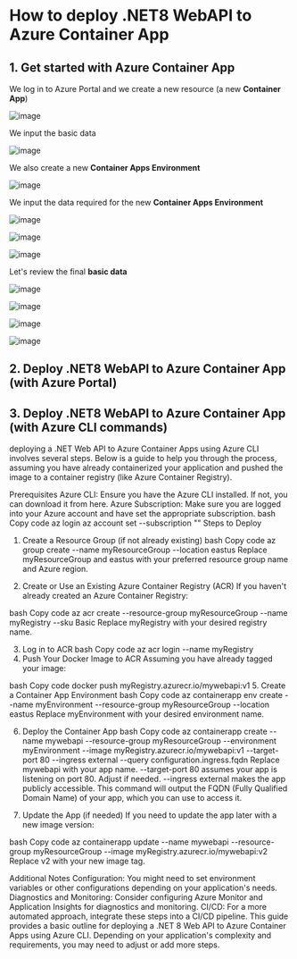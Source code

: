 # How to deploy .NET8 WebAPI to Azure Container App

## 1. Get started with Azure Container App

We log in to Azure Portal and we create a new resource (a new **Container App**)

![image](https://github.com/luiscoco/Azure_ContainerApps_Deploy_.NET_8_Web_API/assets/32194879/70a88181-20c1-4031-85a8-48fa81e5459c)

We input the basic data 

![image](https://github.com/luiscoco/Azure_ContainerApps_Deploy_.NET_8_Web_API/assets/32194879/2f36450a-a70b-45eb-9445-ba2e014ba262)

We also create a new **Container Apps Environment**

![image](https://github.com/luiscoco/Azure_ContainerApps_Deploy_.NET_8_Web_API/assets/32194879/65036eb4-0aed-4c64-8f7f-4a245246c559)

We input the data required for the new **Container Apps Environment**

![image](https://github.com/luiscoco/Azure_ContainerApps_Deploy_.NET_8_Web_API/assets/32194879/d85416f2-46c9-443f-b6a1-bdeb6c09bd68)

![image](https://github.com/luiscoco/Azure_ContainerApps_Deploy_.NET_8_Web_API/assets/32194879/f699a280-4a16-4709-b10e-84999f05efbc)

![image](https://github.com/luiscoco/Azure_ContainerApps_Deploy_.NET_8_Web_API/assets/32194879/f2b5e4d7-ccde-49d7-b6fe-ea4c81196b10)

Let's review the final **basic data**

![image](https://github.com/luiscoco/Azure_ContainerApps_Deploy_.NET_8_Web_API/assets/32194879/657663eb-d532-4c36-8049-33c60a5fbf63)

![image](https://github.com/luiscoco/Azure_ContainerApps_Deploy_.NET_8_Web_API/assets/32194879/b9e345dd-d916-4960-bfbf-6efe311810c7)

![image](https://github.com/luiscoco/Azure_ContainerApps_Deploy_.NET_8_Web_API/assets/32194879/398a2b25-68a6-4ea7-bfe5-bde76bf29311)

![image](https://github.com/luiscoco/Azure_ContainerApps_Deploy_.NET_8_Web_API/assets/32194879/173edfdd-ec43-4d49-86b8-c7bd6781ba20)

## 2. Deploy .NET8 WebAPI to Azure Container App (with Azure Portal)

## 3. Deploy .NET8 WebAPI to Azure Container App (with Azure CLI commands)

deploying a .NET Web API to Azure Container Apps using Azure CLI involves several steps. Below is a guide to help you through the process, assuming you have already containerized your application and pushed the image to a container registry (like Azure Container Registry).

Prerequisites
Azure CLI: Ensure you have the Azure CLI installed. If not, you can download it from here.
Azure Subscription: Make sure you are logged into your Azure account and have set the appropriate subscription.
bash
Copy code
az login
az account set --subscription "<your-subscription-name-or-id>"
Steps to Deploy
1. Create a Resource Group (if not already existing)
bash
Copy code
az group create --name myResourceGroup --location eastus
Replace myResourceGroup and eastus with your preferred resource group name and Azure region.

2. Create or Use an Existing Azure Container Registry (ACR)
If you haven't already created an Azure Container Registry:

bash
Copy code
az acr create --resource-group myResourceGroup --name myRegistry --sku Basic
Replace myRegistry with your desired registry name.

3. Log in to ACR
bash
Copy code
az acr login --name myRegistry
4. Push Your Docker Image to ACR
Assuming you have already tagged your image:

bash
Copy code
docker push myRegistry.azurecr.io/mywebapi:v1
5. Create a Container App Environment
bash
Copy code
az containerapp env create --name myEnvironment --resource-group myResourceGroup --location eastus
Replace myEnvironment with your desired environment name.

6. Deploy the Container App
bash
Copy code
az containerapp create --name mywebapi --resource-group myResourceGroup --environment myEnvironment --image myRegistry.azurecr.io/mywebapi:v1 --target-port 80 --ingress external --query configuration.ingress.fqdn
Replace mywebapi with your app name.
--target-port 80 assumes your app is listening on port 80. Adjust if needed.
--ingress external makes the app publicly accessible.
This command will output the FQDN (Fully Qualified Domain Name) of your app, which you can use to access it.

7. Update the App (if needed)
If you need to update the app later with a new image version:

bash
Copy code
az containerapp update --name mywebapi --resource-group myResourceGroup --image myRegistry.azurecr.io/mywebapi:v2
Replace v2 with your new image tag.

Additional Notes
Configuration: You might need to set environment variables or other configurations depending on your application's needs.
Diagnostics and Monitoring: Consider configuring Azure Monitor and Application Insights for diagnostics and monitoring.
CI/CD: For a more automated approach, integrate these steps into a CI/CD pipeline.
This guide provides a basic outline for deploying a .NET 8 Web API to Azure Container Apps using Azure CLI. Depending on your application's complexity and requirements, you may need to adjust or add more steps.

